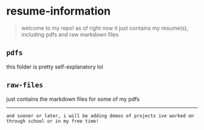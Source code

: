 # resume-information

> welcome to my repo! as of right now it just contains my resume(s), including pdfs and raw markdown files

## `pdfs`
this folder is pretty self-explanatory lol

## `raw-files`
just contains the markdown files for some of my pdfs

<hr>

```
and sooner or later, i will be adding demos of projects ive worked on through school or in my free time!
```